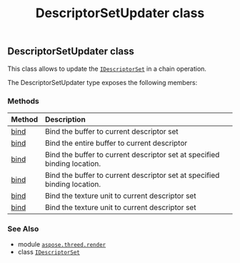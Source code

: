 ﻿---
title: DescriptorSetUpdater class
second_title: Aspose.3D for Python via .NET API References
description: 
type: docs
weight: 10
url: /python-net/aspose.threed.render/descriptorsetupdater/
is_root: false
---

## DescriptorSetUpdater class

This class allows to update the [`IDescriptorSet`](/3d/python-net/aspose.threed.render/idescriptorset) in a chain operation.



The DescriptorSetUpdater type exposes the following members:

### Methods
| Method | Description |
| :- | :- |
| [bind](/3d/python-net/aspose.threed.render/descriptorsetupdater/bind/#aspose.threed.render.IBuffer-int-int) | Bind the buffer to current descriptor set |
| [bind](/3d/python-net/aspose.threed.render/descriptorsetupdater/bind/#aspose.threed.render.IBuffer) | Bind the entire buffer to current descriptor |
| [bind](/3d/python-net/aspose.threed.render/descriptorsetupdater/bind/#int-aspose.threed.render.IBuffer) | Bind the buffer to current descriptor set at specified binding location. |
| [bind](/3d/python-net/aspose.threed.render/descriptorsetupdater/bind/#int-aspose.threed.render.IBuffer-int-int) | Bind the buffer to current descriptor set at specified binding location. |
| [bind](/3d/python-net/aspose.threed.render/descriptorsetupdater/bind/#aspose.threed.render.ITextureUnit) | Bind the texture unit to current descriptor set |
| [bind](/3d/python-net/aspose.threed.render/descriptorsetupdater/bind/#int-aspose.threed.render.ITextureUnit) | Bind the texture unit to current descriptor set |



### See Also
* module [`aspose.threed.render`](..)
* class [`IDescriptorSet`](/3d/python-net/aspose.threed.render/idescriptorset)

